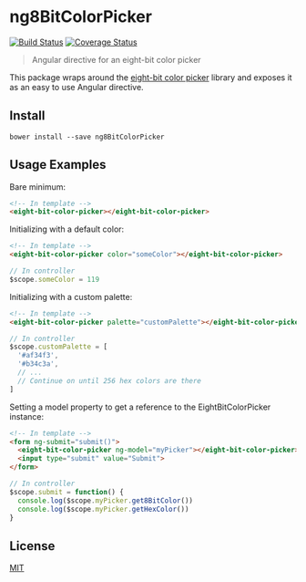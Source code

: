 ng8BitColorPicker
=================

[![Build Status][travis-badge]][travis-url]
[![Coverage Status][coveralls-badge]][coveralls-url]

> Angular directive for an eight-bit color picker

This package wraps around the [eight-bit color picker][color-picker-url] library
and exposes it as an easy to use Angular directive.

Install
-------

    bower install --save ng8BitColorPicker

Usage Examples
--------------

Bare minimum:
```html
<!-- In template -->
<eight-bit-color-picker></eight-bit-color-picker>
```

Initializing with a default color:
```html
<!-- In template -->
<eight-bit-color-picker color="someColor"></eight-bit-color-picker>
```
```javascript
// In controller
$scope.someColor = 119
```

Initializing with a custom palette:
```html
<!-- In template -->
<eight-bit-color-picker palette="customPalette"></eight-bit-color-picker>
```
```javascript
// In controller
$scope.customPalette = [
  '#af34f3',
  '#b34c3a',
  // ...
  // Continue on until 256 hex colors are there
]
```

Setting a model property to get a reference to the EightBitColorPicker instance:
```html
<!-- In template -->
<form ng-submit="submit()">
  <eight-bit-color-picker ng-model="myPicker"></eight-bit-color-picker>
  <input type="submit" value="Submit">
</form>
```
```javascript
// In controller
$scope.submit = function() {
  console.log($scope.myPicker.get8BitColor())
  console.log($scope.myPicker.getHexColor())
}
```

License
-------
[MIT][License]

  [travis-badge]: https://travis-ci.org/bilalq/ng8BitColorPicker.svg?branch=master
  [travis-url]: https://travis-ci.org/bilalq/ng8BitColorPicker/builds
  [coveralls-badge]: http://img.shields.io/coveralls/bilalq/ng8BitColorPicker.svg
  [coveralls-url]: https://coveralls.io/r/bilalq/ng8BitColorPicker?branch=master
  [color-picker-url]: https://github.com/bilalq/eight-bit-color-picker
  [License]: https://github.com/bilalq/eight-bit-color-picker/blob/master/LICENSE
